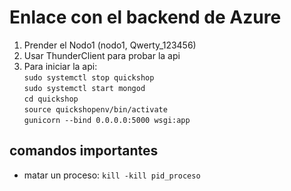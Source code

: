 # Enlace con el backend de Azure

1. Prender el Nodo1 (nodo1, Qwerty_123456)
2. Usar ThunderClient para probar la api
3. Para iniciar la api:  
    `sudo systemctl stop quickshop`  
    `sudo systemctl start mongod`  
    `cd quickshop`  
    `source quickshopenv/bin/activate`  
    `gunicorn --bind 0.0.0.0:5000 wsgi:app`

## comandos importantes
- matar un proceso: `kill -kill pid_proceso`